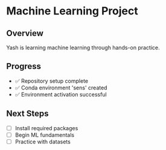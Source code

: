 # Machine Learning Project

## Overview
Yash is learning machine learning through hands-on practice.

## Progress
- ✅ Repository setup complete
- ✅ Conda environment 'sens' created
- ✅ Environment activation successful

## Next Steps
- [ ] Install required packages
- [ ] Begin ML fundamentals
- [ ] Practice with datasets